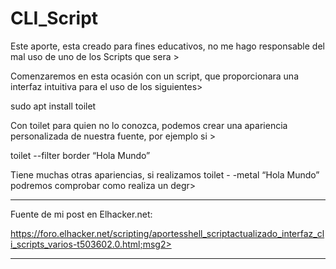 # CLI_Script

Este aporte, esta creado para fines educativos, no me hago responsable del mal uso de uno de los Scripts que sera >

Comenzaremos en esta ocasión con un script, que proporcionara una interfaz intuitiva para el uso de los siguientes>

sudo apt install toilet

Con toilet para quien no lo conozca, podemos crear una apariencia personalizada de nuestra fuente, por ejemplo si >

toilet --filter border “Hola Mundo”

Tiene muchas otras apariencias, si realizamos toilet - -metal “Hola Mundo” podremos comprobar como realiza un degr>

-------------------------------------------------------------------------------


Fuente de mi post en Elhacker.net:

https://foro.elhacker.net/scripting/aportesshell_scriptactualizado_interfaz_cli_scripts_varios-t503602.0.html;msg2>

-------------------------------------------------------------------------------

